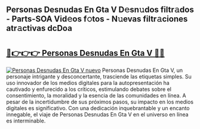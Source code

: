 ## Personas Desnudas En Gta V D𝚎sn𝚞dos filtr𝚊dos - Parts-SOA Vid𝚎os f𝚘tos - N𝚞evas filtr𝚊ciones atr𝚊ctivas dcDoa

# <h2><a href="http://mb605vd.tromn.icu/?c=Personas+Desnudas+En+Gta+V">🔗👉👉👉 Personas Desnudas En Gta V 🔗🔗</a></h2>

[![Personas Desnudas En Gta V nuevo](https://i.imgur.com/pEAQMta.gif)](http://mb605vd.tromn.icu/?c=Personas+Desnudas+En+Gta+V)
Personas Desnudas En Gta V, un personaje intrigante y desconcertante, trasciende las etiquetas simples. Su uso innovador de los medios digitales para la autopresentación ha cautivado y enfurecido a los críticos, estimulando debates sobre el consentimiento, la moralidad y la esencia de las comunidades en línea. A pesar de la incertidumbre de sus próximos pasos, su impacto en los medios digitales es significativo. Con una dedicación inquebrantable y un encanto innegable, el viaje de Personas Desnudas En Gta V en el universo en línea es interminable.
